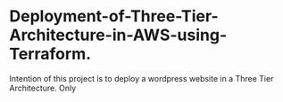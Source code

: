 # Deployment-of-Three-Tier-Architecture-in-AWS-using-Terraform.
Intention of this project is to deploy a wordpress website in a Three Tier Architecture. Only 
